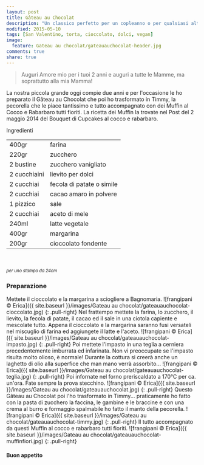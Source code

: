 ```yaml
---
layout: post
title: Gâteau au Chocolat
description: "Un classico perfetto per un copleanno o per qualsiasi altra occasione..."
modified: 2015-05-10
tags: [San Valentino, torta, cioccolato, dolci, vegan]
image:
  feature: Gateau au chocolat/gateauauchocolat-header.jpg
comments: true
share: true
---
```


> Auguri Amore mio per i tuoi 2 anni e auguri a tutte le Mamme, ma soprattutto alla mia Mamma!

La nostra piccola grande oggi compie due anni e per l'occasione le ho preparato il Gâteau au Chocolat che poi ho trasformato in Timmy, la pecorella che le piace tantissimo e tutto accompagnato con dei Muffin al Cocco e Rabarbaro tutti fioriti. La ricetta dei Muffin la trovate nel Post del 2 maggio 2014 del Bouquet di Cupcakes al cocco e rabarbaro.


<div class="ingredients">
  <div class="ingredients-title">Ingredienti</div>
  <table>
    <tbody>
      <tr>
        <td>400gr</td>
        <td>farina</td>
      </tr>
      <tr>
        <td>220gr</td>
        <td>zucchero</td>
      </tr>
      <tr>
        <td>2 bustine</td>
        <td>zucchero vanigliato</td>
      </tr>
      <tr>
        <td>2 cucchiaini</td>
        <td>lievito per dolci</td>
      </tr>
      <tr>
        <td>2 cucchiai</td>
        <td>fecola di patate o simile</td>
      </tr>
      <tr>
        <td>2 cucchiai</td>
        <td>cacao amaro in polvere</td>
      </tr>
      <tr>
        <td>1 pizzico</td>
        <td>sale</td>
      </tr>
      <tr>
        <td>2 cucchiai</td>
        <td>aceto di mele</td>
      </tr>
      <tr>
        <td>240ml</td>
        <td>latte vegetale</td>
      </tr>
      <tr>
        <td>400gr</td>
        <td>margarina</td>
      </tr>
      <tr>
        <td>200gr</td>
        <td>cioccolato fondente</td>
      </tr>
    </tbody>
  </table>
  <br></br>
  <i class="pull-right" style="font-size: 80%;">per uno stampo da 24cm</i>
</div>


<h3>
  <font color="grey">
    <i class="icon-cogs"></i>
  </font> Preparazione
</h3>

Mettete il cioccolato e la margarina a sciogliere a Bagnomaria.
![frangipani © Erica]({{ site.baseurl }}/images/Gateau au chocolat/gateauauchocolat-cioccolato.jpg)
{: .pull-right}
Nel frattempo mettete la farina, lo zucchero, il lievito, la fecola di patate, il cacao ed il sale in una ciotola capiente e mescolate tutto. Appena il cioccolato e la margarina saranno fusi versateli nel miscuglio di farina ed aggiungete il latte e l'aceto.
![frangipani © Erica]({{ site.baseurl }}/images/Gateau au chocolat/gateauauchocolat-impasto.jpg)
{: .pull-right}
Poi mettete l'impasto in una teglia a cerniera precedentemente imburrata ed infarinata. Non vi preoccupate se l'impasto risulta molto olioso, è normale! Durante la cottura si creerà anche un laghetto di olio alla superfice che man mano verrà assorbito...
![frangipani © Erica]({{ site.baseurl }}/images/Gateau au chocolat/gateauauchocolat-teglia.jpg)
{: .pull-right}
Poi infornate nel forno preriscaldato a 170°C per ca. un'ora. Fate sempre la prova stecchino.
![frangipani © Erica]({{ site.baseurl }}/images/Gateau au chocolat/gateauauchocolat.jpg)
{: .pull-right}
Questo Gâteau au Chocolat poi l'ho trasformato in Timmy... praticamente ho fatto con la pasta di zucchero la faccina, le gambine e le braccine e con una crema al burro e formaggio spalmabile ho fatto il manto della pecorella.
![frangipani © Erica]({{ site.baseurl }}/images/Gateau au chocolat/gateauauchocolat-timmy.jpg)
{: .pull-right}
Il tutto accompagnato da questi Muffin al cocco e rabarbaro tutti fioriti.
![frangipani © Erica]({{ site.baseurl }}/images/Gateau au chocolat/gateauauchocolat-muffinfiori.jpg)
{: .pull-right}

<h4>Buon appetito
  <font color="red">
    <i class="icon-smile"></i>
  </font>
</h4>
